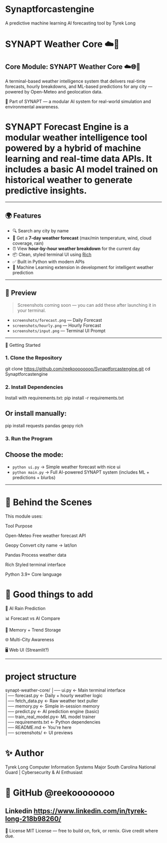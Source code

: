 # Synaptforcastengine
A predictive machine learning AI forecasting tool by Tyrek Long
# SYNAPT Weather Core ☁️🧠


## Core Module: SYNAPT Weather Core ☁️🌐🧠

A terminal-based weather intelligence system that delivers real-time forecasts, hourly breakdowns, and ML-based predictions for any city — powered by Open-Meteo and geolocation data.

🔧 Part of SYNAPT — a modular AI system for real-world simulation and environmental awareness.
# SYNAPT Forecast Engine is a modular weather intelligence tool powered by a hybrid of machine learning and real-time data APIs. It includes a basic AI model trained on historical weather to generate predictive insights.


---

## 🌍 Features

- 🔍 Search any city by name
- 📆 Get a **7-day weather forecast** (max/min temperature, wind, cloud coverage, rain)
- ⏰ View **hour-by-hour weather breakdown** for the current day
- 📦 Clean, styled terminal UI using [Rich](https://github.com/Textualize/rich)
- ✅ Built in Python with modern APIs
- 🧠 Machine Learning extension in development for intelligent weather prediction

---

## 📸 Preview

> Screenshots coming soon — you can add these after launching it in your terminal.

- `screenshots/forecast.png` — Daily Forecast
- `screenshots/hourly.png` — Hourly Forecast
- `screenshots/input.png` — Terminal UI Prompt

---

🚀 Getting Started
### 1. Clone the Repository
git clone https://github.com/reekoooooooo/Synaptforcastengine.git
cd Synaptforcastengine

### 2. Install Dependencies
Install with requirements.txt:
pip install -r requirements.txt
## Or install manually:
pip install requests pandas geopy rich
### 3. Run the Program

## Choose the mode:

- `python ui.py` → Simple weather forecast with nice ui
- `python main.py` → Full AI-powered SYNAPT system (includes ML + predictions + blurbs)

---

# 🧠 Behind the Scenes
This module uses:

Tool	Purpose

Open-Meteo	Free weather forecast API

Geopy	Convert city name → lat/lon

Pandas	Process weather data

Rich	Styled terminal interface

Python 3.9+	Core language


# 🧠 Good things to add

🧠 AI Rain Prediction	

📊 Forecast vs AI Compare	

💾 Memory + Trend Storage	

🌐 Multi-City Awareness	

🖥 Web UI (Streamlit?)	


---

# project structure
synapt-weather-core/
│── ui.py              ← Main terminal interface  
│── forecast.py        ← Daily + hourly weather logic  
│── fetch_data.py      ← Raw weather text puller  
│── memory.py          ← Simple in-session memory  
│── predict.py         ← AI prediction engine (basic)  
│── train_real_model.py← ML model trainer  
│── requirements.txt   ← Python dependencies  
│── README.md          ← You're here  
│── screenshots/       ← UI previews  

# ✨ Author
Tyrek Long
Computer Information Systems Major
South Carolina National Guard | Cybersecurity & AI Enthusiast
# 🔗 GitHub @reekoooooooo
## Linkedin https://www.linkedin.com/in/tyrek-long-218b98260/
📜 License
MIT License — free to build on, fork, or remix. Give credit where due.
